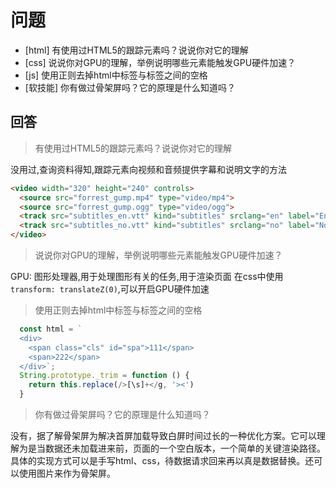 # 问题

+ [html] 有使用过HTML5的跟踪元素吗？说说你对它的理解
+ [css] 说说你对GPU的理解，举例说明哪些元素能触发GPU硬件加速？
+ [js] 使用正则去掉html中标签与标签之间的空格
+ [软技能] 你有做过骨架屏吗？它的原理是什么知道吗？

## 回答

> 有使用过HTML5的跟踪元素吗？说说你对它的理解

没用过,查询资料得知,跟踪元素向视频和音频提供字幕和说明文字的方法

```html
<video width="320" height="240" controls>
  <source src="forrest_gump.mp4" type="video/mp4">
  <source src="forrest_gump.ogg" type="video/ogg">
  <track src="subtitles_en.vtt" kind="subtitles" srclang="en" label="English">
  <track src="subtitles_no.vtt" kind="subtitles" srclang="no" label="Norwegian">
</video>
```
> 说说你对GPU的理解，举例说明哪些元素能触发GPU硬件加速？

GPU: 图形处理器,用于处理图形有关的任务,用于渲染页面
在css中使用 `transform: translateZ(0)`,可以开启GPU硬件加速



> 使用正则去掉html中标签与标签之间的空格

```javascript
  const html = `
  <div>
    <span class="cls" id="spa">111</span>
    <span>222</span>
  </div>`;
  String.prototype._trim = function () {
    return this.replace(/>[\s]+</g, '><')
  }
```
> 你有做过骨架屏吗？它的原理是什么知道吗？

没有，据了解骨架屏为解决首屏加载导致白屏时间过长的一种优化方案。它可以理解为是当数据还未加载进来前，页面的一个空白版本，一个简单的关键渲染路径。具体的实现方式可以是手写html、css，待数据请求回来再以真是数据替换。还可以使用图片来作为骨架屏。
